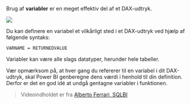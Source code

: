 Brug af **variabler** er en meget effektiv del af et DAX-udtryk.

![](media/7-4-dax-expressions/dax-variables_1.png)

Du kan definere en variabel et vilkårligt sted i et DAX-udtryk ved hjælp af følgende syntaks:

    VARNAME = RETURNEDVALUE

Variabler kan være alle slags datatyper, herunder hele tabeller.

Vær opmærksom på, at hver gang du refererer til en variabel i dit DAX-udtryk, skal Power BI genberegne dens værdi i henhold til din definition. Derfor er det en god idé at undgå gentagne variabler i funktionen.

> Videoindholdet er fra [Alberto Ferrari, SQLBI](http://www.sqlbi.com/learning-dax)
> 
> 

